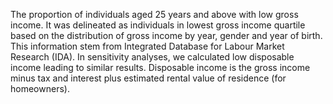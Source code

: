 The proportion of individuals aged 25 years and above with low gross income. It was delineated as individuals in lowest gross income quartile based on the distribution of gross income by year, gender and year of birth. This information stem from Integrated Database for Labour Market Research (IDA). In sensitivity analyses, we calculated low disposable income leading to similar results. Disposable income is the gross income minus tax and interest plus estimated rental value of residence (for homeowners).
